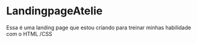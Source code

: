 # LandingpageAtelie
 Essa é uma landing page que estou criando para treinar minhas habilidade com o HTML /CSS
